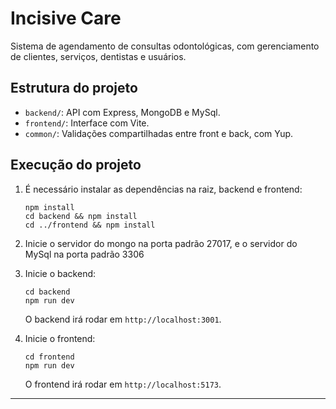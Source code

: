 # Incisive Care

Sistema de agendamento de consultas odontológicas, com gerenciamento de clientes, serviços, dentistas e usuários.

## Estrutura do projeto

- `backend/`: API com Express, MongoDB e MySql.
- `frontend/`: Interface com Vite.
- `common/`: Validações compartilhadas entre front e back, com Yup.

## Execução do projeto

1. É necessário instalar as dependências na raiz, backend e frontend:
   ```
   npm install
   cd backend && npm install
   cd ../frontend && npm install
   ```
2. Inicie o servidor do mongo na porta padrão 27017, e o servidor do MySql na porta padrão 3306

3. Inicie o backend:

   ```
   cd backend
   npm run dev
   ```

   O backend irá rodar em `http://localhost:3001`.

4. Inicie o frontend:
   ```
   cd frontend
   npm run dev
   ```
   O frontend irá rodar em `http://localhost:5173`.

---
